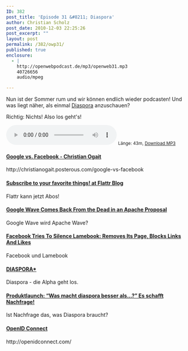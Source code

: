 ```yaml
---
ID: 382
post_title: 'Episode 31 &#8211; Diaspora'
author: Christian Scholz
post_date: 2010-12-03 22:25:26
post_excerpt: ""
layout: post
permalink: /382/owp31/
published: true
enclosure:
  - |
    http://openwebpodcast.de/mp3/openweb31.mp3
    40726656
    audio/mpeg

---
```


Nun ist der Sommer rum und wir können endlich wieder podcasten! Und was liegt näher, als einmal <a href="http://joindiaspora.com">Diaspora</a> anzuschauen?

Richtig: Nichts! Also los geht's!

<audio controls>
  <source src="http://openwebpodcast.de/mp3/openweb31.mp3" type="audio/mpeg">
  Ihr Browser unterstützt diesen Audio-Player nicht.
</audio>
<small>Länge: 43m, <a href="http://openwebpodcast.de/mp3/openweb31.mp3">Download MP3</a></small>

<div class="fblink">
    <h4><a href="http://christianogait.posterous.com/google-vs-facebook">Google vs. Facebook - Christian Ogait</a></h4>
    <div class="fbdesc">
        http://christianogait.posterous.com/google-vs-facebook
    </div>
</div>

<div class="fblink">
    <h4><a href="http://blog.flattr.net/2010/11/subscribe-to-your-favorite-things/">Subscribe to your favorite things! at Flattr Blog</a></h4>
    <div class="fbdesc">
        Flattr kann jetzt Abos!
    </div>
</div>


<div class="fblink">
    <h4><a href="http://mashable.com/2010/11/25/apache-wave-google/">Google Wave Comes Back From the Dead in an Apache Proposal</a></h4>
    <div class="fbdesc">
        Google Wave wird Apache Wave?
    </div>
</div>


<div class="fblink">
    <h4><a href="http://techcrunch.com/2010/11/22/facebook-blocks-lamebook/">Facebook Tries To Silence Lamebook: Removes Its Page, Blocks Links And Likes</a></h4>
    <div class="fbdesc">
        Facebook und Lamebook
    </div>
</div>

<div class="fblink">
    <h4><a href="http://www.joindiaspora.com/">DIASPORA*</a></h4>
    <div class="fbdesc">
        Diaspora - die Alpha geht los.
    </div>
</div>

<div class="fblink">
    <h4><a href="http://netzwertig.com/2010/11/26/produktlaunch-was-macht-diaspora-besser-als-es-schafft-nachfrage/">Produktlaunch: “Was macht diaspora besser als…?”  Es schafft Nachfrage!</a></h4>
    <div class="fbdesc">
        Ist Nachfrage das, was Diaspora braucht?
    </div>
</div>

<div class="fblink">
    <h4><a href="http://openidconnect.com/">OpenID Connect</a></h4>
    <div class="fbdesc">
        http://openidconnect.com/
    </div>
</div>
